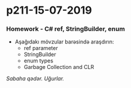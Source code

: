 # p211-15-07-2019

### Homework - C# ref, StringBuilder, enum
- Aşağıdakı mövzular barəsində araşdırın:
  - ref parameter
  - StringBuilder
  - enum types
  - Garbage Collection and CLR
  
*Sabaha qədər. Uğurlar.*
